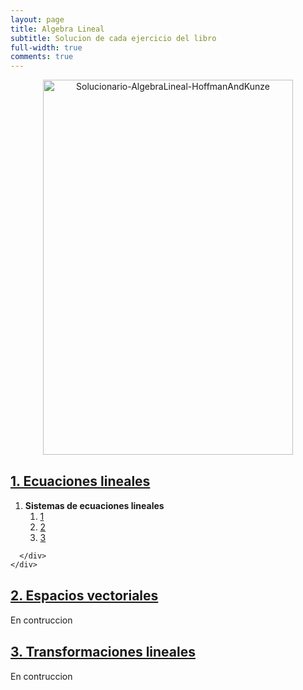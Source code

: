 ```yaml
---
layout: page
title: Algebra Lineal
subtitle: Solucion de cada ejercicio del libro
full-width: true
comments: true
---
```


<center><a href= "https://www.amazon.com/-/es/Kenneth-Hoffman/dp/9688800090/ref=sr_1_10?__mk_es_US=%C3%85M%C3%85%C5%BD%C3%95%C3%91&crid=W5L4GPEU2XGF&keywords=hoffman+kunze&qid=1680524654&sprefix=hoffman+kunze%2Caps%2C227&sr=8-10"><img alt="Solucionario-AlgebraLineal-HoffmanAndKunze" width="400" height="600" style="object-fit: contain;" src="https://m.media-amazon.com/images/I/41m-Ry35hyL.jpg"></a></center>


<div class="panel-group" id="accordion" role="tablist" aria-multiselectable="true">
  <div class="panel panel-default">
    <div class="panel-heading" role="tab" id="headingOne">
      <h4 class="panel-title">
        <a data-toggle="collapse" data-parent="#accordion" href="#collapseOne" aria-expanded="true" aria-controls="collapseOne">
          <h2>1. Ecuaciones lineales</h2>
        </a>
      </h4>
    </div>
    <div id="collapseOne" class="panel-collapse collapse in" role="tabpanel" aria-labelledby="headingOne">
      <div class="panel-body">

<ol>
  <li value="1.2">
    <b>Sistemas de ecuaciones lineales</b>
    <ol class="ol-cols">
      <a href="../../2015-01-04-AlgebraLineal-HoffmanAndKunze-1-12-1"><li>1</li></a>
      <a href="../../2015-01-04-AlgebraLineal-HoffmanAndKunze-1-12-2"><li>2</li></a>
      <a href="../../2015-01-04-AlgebraLineal-HoffmanAndKunze-1-12-3"><li>3</li></a>
    </ol>
  </li>
</ol>

      </div>
    </div>
  </div>
  <div class="panel panel-default">
    <div class="panel-heading" role="tab" id="headingTwo">
      <h4 class="panel-title">
        <a class="collapsed" data-toggle="collapse" data-parent="#accordion" href="#collapseTwo" aria-expanded="false" aria-controls="collapseTwo">
          <h2>2. Espacios vectoriales</h2>
        </a>
      </h4>
    </div>
    <div id="collapseTwo" class="panel-collapse collapse" role="tabpanel" aria-labelledby="headingTwo">
      <div class="panel-body">
        En contruccion
      </div>
    </div>
  </div>
  <div class="panel panel-default">
    <div class="panel-heading" role="tab" id="headingThree">
      <h4 class="panel-title">
        <a class="collapsed" data-toggle="collapse" data-parent="#accordion" href="#collapseThree" aria-expanded="false" aria-controls="collapseThree">
          <h2>3. Transformaciones lineales</h2>
        </a>
      </h4>
    </div>
    <div id="collapseThree" class="panel-collapse collapse" role="tabpanel" aria-labelledby="headingThree">
      <div class="panel-body">
        En contruccion
      </div>
    </div>
  </div>
</div>